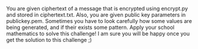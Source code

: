 You are given ciphertext of a message that is encrypted using encrypt.py and stored in ciphertext.txt. Also, you are given public key parameters in publickey.pem. Sometimes you have to look carefully how some values are being generated, and if their exists some pattern.
Apply your school mathematics to solve this challenge! I am sure you will be happy once you get the solution to this challenge ;)
